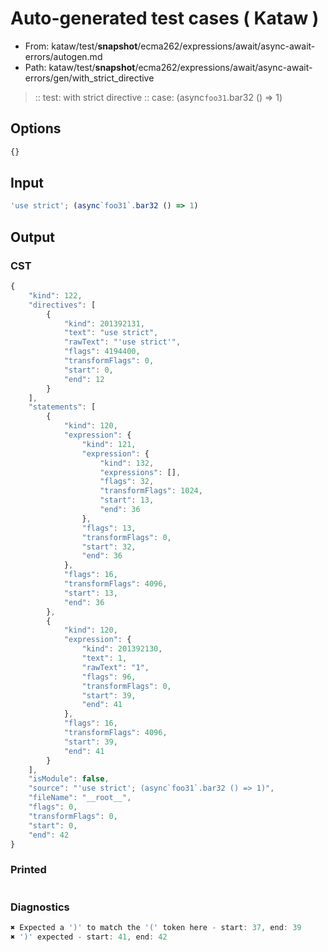 # Auto-generated test cases ( Kataw )
- From: kataw/test/__snapshot__/ecma262/expressions/await/async-await-errors/autogen.md
- Path: kataw/test/__snapshot__/ecma262/expressions/await/async-await-errors/gen/with_strict_directive
> :: test: with strict directive
> :: case: (async`foo31`.bar32 () => 1)
## Options

`````js
{}
`````
## Input

`````js
'use strict'; (async`foo31`.bar32 () => 1)
`````
## Output

### CST

```javascript
{
    "kind": 122,
    "directives": [
        {
            "kind": 201392131,
            "text": "use strict",
            "rawText": "'use strict'",
            "flags": 4194400,
            "transformFlags": 0,
            "start": 0,
            "end": 12
        }
    ],
    "statements": [
        {
            "kind": 120,
            "expression": {
                "kind": 121,
                "expression": {
                    "kind": 132,
                    "expressions": [],
                    "flags": 32,
                    "transformFlags": 1024,
                    "start": 13,
                    "end": 36
                },
                "flags": 13,
                "transformFlags": 0,
                "start": 32,
                "end": 36
            },
            "flags": 16,
            "transformFlags": 4096,
            "start": 13,
            "end": 36
        },
        {
            "kind": 120,
            "expression": {
                "kind": 201392130,
                "text": 1,
                "rawText": "1",
                "flags": 96,
                "transformFlags": 0,
                "start": 39,
                "end": 41
            },
            "flags": 16,
            "transformFlags": 4096,
            "start": 39,
            "end": 41
        }
    ],
    "isModule": false,
    "source": "'use strict'; (async`foo31`.bar32 () => 1)",
    "fileName": "__root__",
    "flags": 0,
    "transformFlags": 0,
    "start": 0,
    "end": 42
}
```

### Printed

```javascript

```

### Diagnostics

```javascript
✖ Expected a ')' to match the '(' token here - start: 37, end: 39
✖ ')' expected - start: 41, end: 42

```

